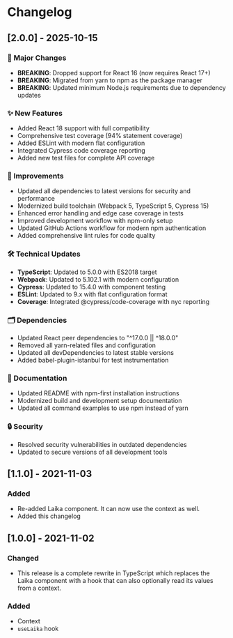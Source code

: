 # Changelog

## [2.0.0] - 2025-10-15

### 🚀 Major Changes

- **BREAKING**: Dropped support for React 16 (now requires React 17+)
- **BREAKING**: Migrated from yarn to npm as the package manager
- **BREAKING**: Updated minimum Node.js requirements due to dependency updates

### ✨ New Features

- Added React 18 support with full compatibility
- Comprehensive test coverage (94% statement coverage)
- Added ESLint with modern flat configuration
- Integrated Cypress code coverage reporting
- Added new test files for complete API coverage

### 🔧 Improvements

- Updated all dependencies to latest versions for security and performance
- Modernized build toolchain (Webpack 5, TypeScript 5, Cypress 15)
- Enhanced error handling and edge case coverage in tests
- Improved development workflow with npm-only setup
- Updated GitHub Actions workflow for modern npm authentication
- Added comprehensive lint rules for code quality

### 🛠 Technical Updates

- **TypeScript**: Updated to 5.0.0 with ES2018 target
- **Webpack**: Updated to 5.102.1 with modern configuration
- **Cypress**: Updated to 15.4.0 with component testing
- **ESLint**: Updated to 9.x with flat configuration format
- **Coverage**: Integrated @cypress/code-coverage with nyc reporting

### 🗂 Dependencies

- Updated React peer dependencies to "^17.0.0 || ^18.0.0"
- Removed all yarn-related files and configuration
- Updated all devDependencies to latest stable versions
- Added babel-plugin-istanbul for test instrumentation

### 📝 Documentation

- Updated README with npm-first installation instructions
- Modernized build and development setup documentation
- Updated all command examples to use npm instead of yarn

### 🔒 Security

- Resolved security vulnerabilities in outdated dependencies
- Updated to secure versions of all development tools

## [1.1.0] - 2021-11-03

### Added

- Re-added Laika component. It can now use the context as well.
- Added this changelog

## [1.0.0] - 2021-11-02

### Changed

- This release is a complete rewrite in TypeScript which replaces the Laika component with a hook that can also optionally read its values from a context.

### Added

- Context
- `useLaika` hook
